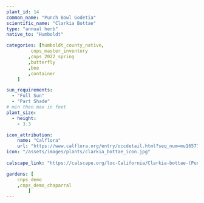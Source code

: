 ```yaml
---
plant_id: 14
common_name: "Punch Bowl Godetia"
scientific_name: "Clarkia Bottae"
type: "annual herb"
native_to: "Humboldt"

categories: [humboldt_county_native,
         cnps_master_inventory
        ,cnps_2022_spring
        ,butterfly
        ,bee  
        ,container
    ]

sun_requirements:
  - "Full Sun"
  - "Part Shade"
# min then max in feet
plant_size:
  - height: 
    - 3.3

icon_attribution: 
    name: "Calflora"
    url: "https://www.calflora.org/entry/occdetail.html?seq_num=mu16577" 
icon: "/assets/images/plants/clarkia_bottae_icon.jpg"
 
calscape_link: "https://calscape.org/loc-California/Clarkia-bottae-(Punch-Bowl-Godetia)"

gardens: [ 
    cnps_demo
    ,cnps_demo_chaparral
        ]
---
```



